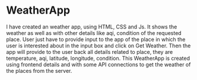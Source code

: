 # WeatherApp
I have created an weather app, using HTML, CSS and Js. It shows the weather as well as with other details like aqi, condition of the requested place.
User just have to provide input to the app of the place in which the user is interested about in the input box and click on Get Weather. Then the app will provide to the user back all details related to place, they are temperature, aqi, latitude, longitude, condition.
This WeatherApp is created using frontend details and with some API connections to get the weather of the places from the server.
